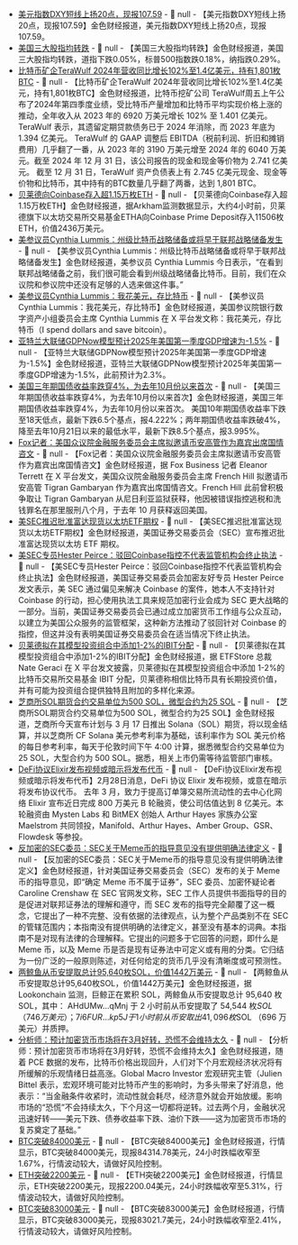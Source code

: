 - [美元指数DXY短线上扬20点，现报107.59]() - 📰 null - 【美元指数DXY短线上扬20点，现报107.59】金色财经报道，美元指数DXY短线上扬20点，现报107.59。
- [美国三大股指均转跌]() - 📰 null - 【美国三大股指均转跌】金色财经报道，美国三大股指均转跌，道指下跌0.05%，标普500指数跌0.18%，纳指跌0.29%。
- [比特币矿企TeraWulf 2024年营收同比增长102%至1.4亿美元，持有1,801枚BTC](https://www.theblock.co/post/343996/bitcoin-miner-terawulfs-stock-rises-after-seeing-102-year-over-year-revenue-growth) - 📰 null - 【比特币矿企TeraWulf 2024年营收同比增长102%至1.4亿美元，持有1,801枚BTC】金色财经报道，比特币挖矿公司 TeraWulf周五上午公布了2024年第四季度业绩，受比特币产量增加和比特币平均实现价格上涨的推动，全年收入从 2023 年的 6920 万美元增长 102% 至 1.401 亿美元。TeraWulf 表示，其遗留定期贷款债务已于 2024 年消除，而 2023 年底为 1.394 亿美元。 
TeraWulf 的 GAAP 调整后 EBITDA（税前利润、折旧和摊销费用）几乎翻了一番，从 2023 年的 3190 万美元增至 2024 年的 6040 万美元。截至 2024 年 12 月 31 日，该公司报告的现金和现金等价物为 2.741 亿美元。 
截至 12 月 31 日，TeraWulf 资产负债表上有 2.745 亿美元现金、现金等价物和比特币，其中持有的BTC数量几乎翻了两番，达到 1,801 BTC。
- [贝莱德向Coinbase存入超1.15万枚ETH](https://intel.arkm.com/explorer/address/0x85152a72AA24A3D0b667aDF9e81624925043bFbe) - 📰 null - 【贝莱德向Coinbase存入超1.15万枚ETH】金色财经报道，据Arkham监测数据显示，大约4小时前，贝莱德旗下以太坊交易所交易基金ETHA向Coinbase Prime Deposit存入11506枚ETH，价值2436万美元。
- [美参议员Cynthia Lummis：州级比特币战略储备或将早于联邦战略储备发生](https://x.com/EleanorTerrett/status/1895516651262787815) - 📰 null - 【美参议员Cynthia Lummis：州级比特币战略储备或将早于联邦战略储备发生】金色财经报道，美参议员 Cynthia Lummis 今日表示，“在看到联邦战略储备之前，我们很可能会看到州级战略储备比特币。目前，我们在众议院和参议院中还没有足够的人选来做这件事。”
- [美参议员Cynthia Lummis：我花美元，存比特币](https://x.com/SenLummis/status/1895511140857459147) - 📰 null - 【美参议员Cynthia Lummis：我花美元，存比特币】金色财经报道，美国参议院银行数字资产小组委员会主席 Cynthia Lummis 在 X 平台发文称：我花美元，存比特币（I spend dollars and save bitcoin）。
- [亚特兰大联储GDPNow模型预计2025年美国第一季度GDP增速为-1.5%](https://www.cls.cn/detail/1958074) - 📰 null - 【亚特兰大联储GDPNow模型预计2025年美国第一季度GDP增速为-1.5%】金色财经报道，亚特兰大联储GDPNow模型预计2025年美国第一季度GDP增速为-1.5%，此前预计为2.3%。
- [美国三年期国债收益率跌穿4%，为去年10月份以来首次]() - 📰 null - 【美国三年期国债收益率跌穿4%，为去年10月份以来首次】金色财经报道，美国三年期国债收益率跌穿4%，为去年10月份以来首次。 
美国10年期国债收益率下跌至18天低点，最新下跌6.5个基点，报4.222%；两年期国债收益率跌破4%，降至去年10月21日以来的最低水平，最新下跌8.5个基点，报3.995%。
- [Fox记者：美国众议院金融服务委员会主席拟邀请币安高管作为嘉宾出席国情咨文](https://x.com/EleanorTerrett/status/1895508337468354883) - 📰 null - 【Fox记者：美国众议院金融服务委员会主席拟邀请币安高管作为嘉宾出席国情咨文】金色财经报道，据 Fox Business 记者 Eleanor Terrett 在 X 平台发文，美国众议院金融服务委员会主席 French Hill 拟邀请币安高管 Tigran Gambaryan 作为嘉宾出席国情咨文。French Hill 此前曾积极争取让 Tigran Gambaryan 从尼日利亚监狱获释，他因被错误指控逃税和洗钱罪名在那里服刑八个月，于去年 10 月获释返回美国。
- [美SEC推迟批准富达现货以太坊ETF期权](https://www.sec.gov/files/rules/sro/cboe/2025/34-102506.pdf) - 📰 null - 【美SEC推迟批准富达现货以太坊ETF期权】金色财经报道，美国证券交易委员会（SEC）宣布推迟批准富达现货以太坊 ETF 期权。
- [美SEC专员Hester Peirce：驳回Coinbase指控不代表监管机构会终止执法](https://www.sec.gov/newsroom/speeches-statements/peirce-statement-coinbase-022725) - 📰 null - 【美SEC专员Hester Peirce：驳回Coinbase指控不代表监管机构会终止执法】金色财经报道，美国证券交易委员会加密友好专员 Hester Peirce 发文表示，美 SEC 通过偏见来解决 Coinbase 的案件，她本人不支持针对 Coinbase 的行动，担心使用执法工具来规范加密行业会成为 SEC 更大战略的一部分。当前，美国证券交易委员会已通过成立加密货币工作组与公众互动，以建立为美国公众服务的监管框架，这种新方法推动了驳回针对 Coinbase 的指控，但这并没有表明美国证券交易委员会在适当情况下终止执法。
- [贝莱德拟在其模型投资组合中添加1-2%的IBIT分配](https://x.com/NateGeraci/status/1895503415201222815) - 📰 null - 【贝莱德拟在其模型投资组合中添加1-2%的IBIT分配】金色财经报道，据 ETFStore 总裁 Nate Geraci 在 X 平台发文披露，贝莱德拟在其模型投资组合中添加 1-2%的比特币交易所交易基金 IBIT 分配，贝莱德称相信比特币具有长期投资价值，并有可能为投资组合提供独特且附加的多样化来源。
- [芝商所SOL期货合约交易单位为500 SOL，微型合约为25 SOL](https://www.prnewswire.com/news-releases/cme-group-to-launch-solana-sol-futures-on-march-17-302388476.html) - 📰 null - 【芝商所SOL期货合约交易单位为500 SOL，微型合约为25 SOL】金色财经报道，芝商所今天宣布计划与 3 月 17 日推出 Solana（SOL）期货，将以现金结算，并以芝商所 CF Solana 美元参考利率为基础，该利率作为 SOL 美元价格的每日参考利率，每天于伦敦时间下午 4:00 计算，据悉微型合约交易单位为 25 SOL，大型合约为 500 SOL。据悉，相关上市仍需等待监管部门审核。
- [DeFi协议Elixir发布视频或暗示将发布代币](https://x.com/elixir/status/1895493839999340827) - 📰 null - 【DeFi协议Elixir发布视频或暗示将发布代币】2月28日消息，DeFi 协议 Elixir 发布视频，或意在暗示将发布协议代币。 
去年 3 月，致力于提高订单簿交易所流动性的去中心化网络 Elixir 宣布近日完成 800 万美元 B 轮融资，使公司估值达到 8 亿美元。本轮融资由 Mysten Labs 和 BitMEX 创始人 Arthur Hayes 家族办公室 Maelstrom 共同领投，Manifold、Arthur Hayes、Amber Group、GSR、Flowdesk 等参投。
- [反加密的SEC委员：SEC关于Meme币的指导意见没有提供明确法律定义](https://www.sec.gov/newsroom/speeches-statements/crenshaw-response-staff-statement-meme-coins-022725) - 📰 null - 【反加密的SEC委员：SEC关于Meme币的指导意见没有提供明确法律定义】金色财经报道，针对美国证券交易委员会（SEC）发布的关于 Meme 币的指导意见，即“确定 Meme 币不属于证券”，SEC 委员、加密怀疑论者 Caroline Crenshaw 在 SEC 官网发文称，SEC 工作人员提供书面指导的目的是促进对联邦证券法的理解和遵守，而 SEC 发布的指导完全颠覆了这一概念，它提出了一种不完整、没有依据的法律观点，认为整个产品类别不在 SEC 的管辖范围内；本指南没有提供明确的法律定义，甚至没有基本的词典。本指南不是对现有法律的合理解释。它提出的问题多于它回答的问题，即什么是 Meme 币，以及 Meme 币是否是现有证券法中可定义或有用的分类。它归结为一份广泛的一般原则陈述，对任何给定的货币几乎没有清晰度或可预测性。
- [两鲸鱼从币安提取总计95,640枚SOL，价值1442万美元](https://x.com/lookonchain/status/1895496538488758713) - 📰 null - 【两鲸鱼从币安提取总计95,640枚SOL，价值1442万美元】金色财经报道，据 Lookonchain 监测，巨鲸正在累积 SOL，两鲸鱼从币安提取总计 95,640 枚 SOL，其中： 
AHdUMw...qMnj 于 2 小时前从币安提取了 54,544 枚$SOL （746 万美元）； 
7i6FUR...kp5J 于 1 小时前从币安取出 41,096 枚$SOL （696 万美元）并质押。
- [分析师：预计加密货币市场将在3月好转，恐慌不会维持太久](https://cointelegraph.com/news/bitcoin-price-bounces-analyst-crypto-slump-end-march) - 📰 null - 【分析师：预计加密货币市场将在3月好转，恐慌不会维持太久】金色财经报道，随着 PCE 数据的发布，比特币价格出现回升，人们对下个月宏观经济状况将有所缓解的乐观情绪日益高涨。Global Macro Investor 宏观研究主管（Julien Bittel 表示，宏观环境可能对比特币产生的影响时，为多头带来了好消息，他表示：“当金融条件收紧时，流动性就会耗尽，经济意外就会开始放缓。影响市场的“恐慌”不会持续太久，下个月这一切都将逆转。过去两个月，金融状况迅速好转——美元下跌、债券收益率下跌、油价下跌——这为加密货币市场的复苏奠定了基础。”
- [BTC突破84000美元]() - 📰 null - 【BTC突破84000美元】金色财经报道，行情显示，BTC突破84000美元，现报84314.78美元，24小时跌幅收窄至1.67%，行情波动较大，请做好风险控制。
- [ETH突破2200美元]() - 📰 null - 【ETH突破2200美元】金色财经报道，行情显示，ETH突破2200美元，现报2200.04美元，24小时跌幅收窄至5.31%，行情波动较大，请做好风险控制。
- [BTC突破83000美元]() - 📰 null - 【BTC突破83000美元】金色财经报道，行情显示，BTC突破83000美元，现报83021.7美元，24小时跌幅收窄至2.41%，行情波动较大，请做好风险控制。
